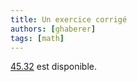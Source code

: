 ```yaml
---
title: Un exercice corrigé
authors: [ghaberer]
tags: [math]
---
```

[45.32](http://einexau.cluster028.hosting.ovh.net/site/math/45.32.pdf)
est disponible.

